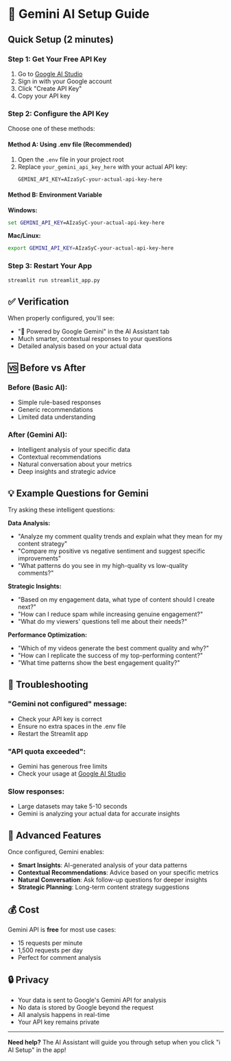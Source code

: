 # 🤖 Gemini AI Setup Guide

## Quick Setup (2 minutes)

### Step 1: Get Your Free API Key
1. Go to [Google AI Studio](https://makersuite.google.com/app/apikey)
2. Sign in with your Google account
3. Click "Create API Key"
4. Copy your API key

### Step 2: Configure the API Key
Choose one of these methods:

#### Method A: Using .env file (Recommended)
1. Open the `.env` file in your project root
2. Replace `your_gemini_api_key_here` with your actual API key:
   ```
   GEMINI_API_KEY=AIzaSyC-your-actual-api-key-here
   ```

#### Method B: Environment Variable
**Windows:**
```cmd
set GEMINI_API_KEY=AIzaSyC-your-actual-api-key-here
```

**Mac/Linux:**
```bash
export GEMINI_API_KEY=AIzaSyC-your-actual-api-key-here
```

### Step 3: Restart Your App
```bash
streamlit run streamlit_app.py
```

## ✅ Verification

When properly configured, you'll see:
- "🤖 Powered by Google Gemini" in the AI Assistant tab
- Much smarter, contextual responses to your questions
- Detailed analysis based on your actual data

## 🆚 Before vs After

### Before (Basic AI):
- Simple rule-based responses
- Generic recommendations
- Limited data understanding

### After (Gemini AI):
- Intelligent analysis of your specific data
- Contextual recommendations
- Natural conversation about your metrics
- Deep insights and strategic advice

## 💡 Example Questions for Gemini

Try asking these intelligent questions:

**Data Analysis:**
- "Analyze my comment quality trends and explain what they mean for my content strategy"
- "Compare my positive vs negative sentiment and suggest specific improvements"
- "What patterns do you see in my high-quality vs low-quality comments?"

**Strategic Insights:**
- "Based on my engagement data, what type of content should I create next?"
- "How can I reduce spam while increasing genuine engagement?"
- "What do my viewers' questions tell me about their needs?"

**Performance Optimization:**
- "Which of my videos generate the best comment quality and why?"
- "How can I replicate the success of my top-performing content?"
- "What time patterns show the best engagement quality?"

## 🔧 Troubleshooting

### "Gemini not configured" message:
- Check your API key is correct
- Ensure no extra spaces in the .env file
- Restart the Streamlit app

### "API quota exceeded":
- Gemini has generous free limits
- Check your usage at [Google AI Studio](https://makersuite.google.com/)

### Slow responses:
- Large datasets may take 5-10 seconds
- Gemini is analyzing your actual data for accurate insights

## 🚀 Advanced Features

Once configured, Gemini enables:
- **Smart Insights**: AI-generated analysis of your data patterns
- **Contextual Recommendations**: Advice based on your specific metrics
- **Natural Conversation**: Ask follow-up questions for deeper insights
- **Strategic Planning**: Long-term content strategy suggestions

## 💰 Cost

Gemini API is **free** for most use cases:
- 15 requests per minute
- 1,500 requests per day
- Perfect for comment analysis

## 🔒 Privacy

- Your data is sent to Google's Gemini API for analysis
- No data is stored by Google beyond the request
- All analysis happens in real-time
- Your API key remains private

---

**Need help?** The AI Assistant will guide you through setup when you click "ℹ️ AI Setup" in the app!